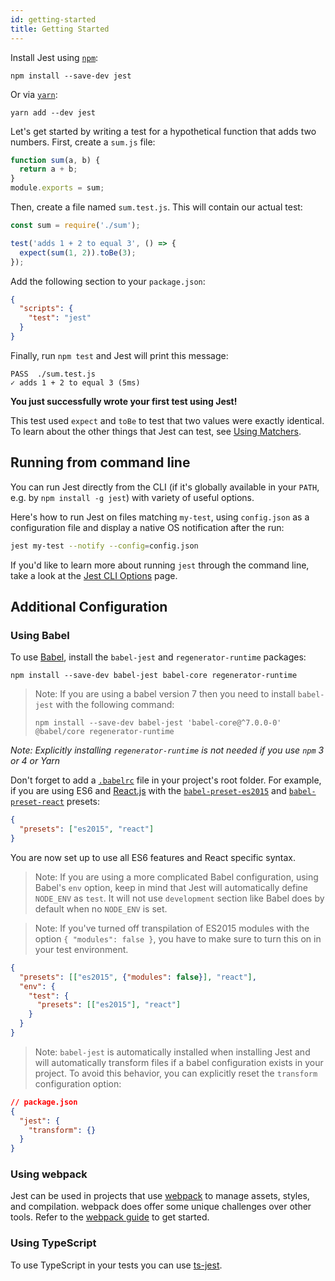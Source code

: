 ```yaml
---
id: getting-started
title: Getting Started
---
```


Install Jest using [`npm`](https://www.npmjs.com/):

```
npm install --save-dev jest
```

Or via [`yarn`](https://yarnpkg.com/en/package/jest):

```
yarn add --dev jest
```

Let's get started by writing a test for a hypothetical function that adds two
numbers. First, create a `sum.js` file:

```javascript
function sum(a, b) {
  return a + b;
}
module.exports = sum;
```

Then, create a file named `sum.test.js`. This will contain our actual test:

```javascript
const sum = require('./sum');

test('adds 1 + 2 to equal 3', () => {
  expect(sum(1, 2)).toBe(3);
});
```

Add the following section to your `package.json`:

```json
{
  "scripts": {
    "test": "jest"
  }
}
```

Finally, run `npm test` and Jest will print this message:

```
PASS  ./sum.test.js
✓ adds 1 + 2 to equal 3 (5ms)
```

**You just successfully wrote your first test using Jest!**

This test used `expect` and `toBe` to test that two values were exactly
identical. To learn about the other things that Jest can test, see
[Using Matchers](UsingMatchers.md).

## Running from command line

You can run Jest directly from the CLI (if it's globally available in your
`PATH`, e.g. by `npm install -g jest`) with variety of useful options.

Here's how to run Jest on files matching `my-test`, using `config.json` as a
configuration file and display a native OS notification after the run:

```bash
jest my-test --notify --config=config.json
```

If you'd like to learn more about running `jest` through the command line, take
a look at the [Jest CLI Options](CLI.md) page.

## Additional Configuration

### Using Babel

To use [Babel](http://babeljs.io/), install the `babel-jest` and
`regenerator-runtime` packages:

```
npm install --save-dev babel-jest babel-core regenerator-runtime
```

> Note: If you are using a babel version 7 then you need to install `babel-jest`
> with the following command:
>
> ```
> npm install --save-dev babel-jest 'babel-core@^7.0.0-0' @babel/core regenerator-runtime
> ```

_Note: Explicitly installing `regenerator-runtime` is not needed if you use
`npm` 3 or 4 or Yarn_

Don't forget to add a [`.babelrc`](https://babeljs.io/docs/usage/babelrc/) file
in your project's root folder. For example, if you are using ES6 and
[React.js](https://facebook.github.io/react/) with the
[`babel-preset-es2015`](https://babeljs.io/docs/plugins/preset-es2015/) and
[`babel-preset-react`](https://babeljs.io/docs/plugins/preset-react/) presets:

```json
{
  "presets": ["es2015", "react"]
}
```

You are now set up to use all ES6 features and React specific syntax.

> Note: If you are using a more complicated Babel configuration, using Babel's
> `env` option, keep in mind that Jest will automatically define `NODE_ENV` as
> `test`. It will not use `development` section like Babel does by default when
> no `NODE_ENV` is set.

> Note: If you've turned off transpilation of ES2015 modules with the option `{
> "modules": false }`, you have to make sure to turn this on in your test
> environment.

```json
{
  "presets": [["es2015", {"modules": false}], "react"],
  "env": {
    "test": {
      "presets": [["es2015"], "react"]
    }
  }
}
```

> Note: `babel-jest` is automatically installed when installing Jest and will
> automatically transform files if a babel configuration exists in your project.
> To avoid this behavior, you can explicitly reset the `transform` configuration
> option:

```json
// package.json
{
  "jest": {
    "transform": {}
  }
}
```

### Using webpack

Jest can be used in projects that use [webpack](https://webpack.github.io/) to
manage assets, styles, and compilation. webpack does offer some unique
challenges over other tools. Refer to the [webpack guide](Webpack.md) to get
started.

### Using TypeScript

To use TypeScript in your tests you can use
[ts-jest](https://github.com/kulshekhar/ts-jest).
